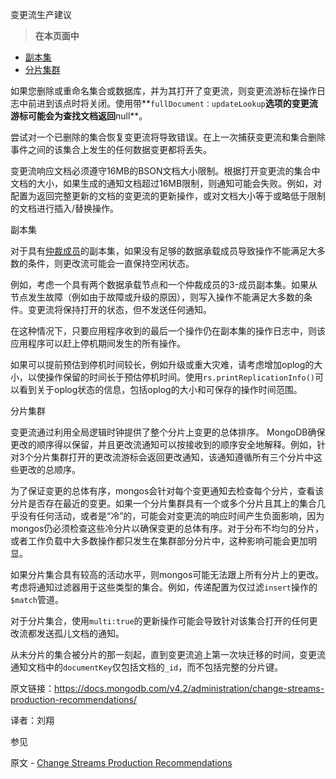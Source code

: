  变更流生产建议

> **在本页面中**

- [副本集](https://docs.mongodb.com/manual/administration/change-streams-production-recommendations/?spm=a2c6h.12873639.0.0.df414f31UJF939replica-sets)
- [分片集群](https://docs.mongodb.com/manual/administration/change-streams-production-recommendations/?spm=a2c6h.12873639.0.0.df414f31UJF939sharded-clusters)

如果您删除或重命名集合或数据库，并为其打开了变更流，则变更流游标在操作日志中前进到该点时将关闭。使用带**`fullDocument：updateLookup`**选项的变更流游标可能会为查找文档返回**null**。

尝试对一个已删除的集合恢复变更流将导致错误。在上一次捕获变更流和集合删除事件之间的该集合上发生的任何数据变更都将丢失。

变更流响应文档必须遵守16MB的BSON文档大小限制。根据打开变更流的集合中文档的大小，如果生成的通知文档超过16MB限制，则通知可能会失败。例如，对配置为返回完整更新的文档的变更流的更新操作，或对文档大小等于或略低于限制的文档进行插入/替换操作。



 副本集

对于具有[仲裁成员](https://docs.mongodb.com/manual/reference/glossary/term-arbiter)的副本集，如果没有足够的数据承载成员导致操作不能满足大多数的条件，则更改流可能会一直保持空闲状态。

例如，考虑一个具有两个数据承载节点和一个仲裁成员的3-成员副本集。如果从节点发生故障（例如由于故障或升级的原因），则写入操作不能满足大多数的条件。变更流将保持打开的状态，但不发送任何通知。

在这种情况下，只要应用程序收到的最后一个操作仍在副本集的操作日志中，则该应用程序可以赶上停机期间发生的所有操作。

如果可以提前预估到停机时间较长，例如升级或重大灾难，请考虑增加oplog的大小，以使操作保留的时间长于预估停机时间。使用`rs.printReplicationInfo()`可以看到关于oplog状态的信息，包括oplog的大小和可保存的操作时间范围。



 分片集群

变更流通过利用全局逻辑时钟提供了整个分片上变更的总体排序。 MongoDB确保更改的顺序得以保留，并且更改流通知可以按接收到的顺序安全地解释。例如，针对3个分片集群打开的更改流游标会返回更改通知，该通知遵循所有三个分片中这些更改的总顺序。

为了保证变更的总体有序，mongos会针对每个变更通知去检查每个分片，查看该分片是否存在最近的变更。如果一个分片集群具有一个或多个分片且其上的集合几乎没有任何活动，或者是“冷”的，可能会对变更流的响应时间产生负面影响，因为mongos仍必须检查这些冷分片以确保变更的总体有序。对于分布不均匀的分片，或者工作负载中大多数操作都只发生在集群部分分片中，这种影响可能会更加明显。

如果分片集合具有较高的活动水平，则mongos可能无法跟上所有分片上的更改。考虑将通知过滤器用于这些类型的集合。例如，传递配置为仅过滤`insert`操作的`$match`管道。

对于分片集合，使用`multi:true`的更新操作可能会导致针对该集合打开的任何更改流都发送孤儿文档的通知。

从未分片的集合被分片的那一刻起，直到变更流追上第一次块迁移的时间，变更流通知文档中的`documentKey`仅包括文档的`_id`，而不包括完整的分片键。



原文链接：https://docs.mongodb.com/v4.2/administration/change-streams-production-recommendations/

译者：刘翔


 参见

原文 - [Change Streams Production Recommendations]( https://docs.mongodb.com/manual/administration/change-streams-production-recommendations/ )

